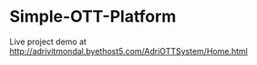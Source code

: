 # Simple-OTT-Platform

Live project demo at http://adrivitmondal.byethost5.com/AdriOTTSystem/Home.html
